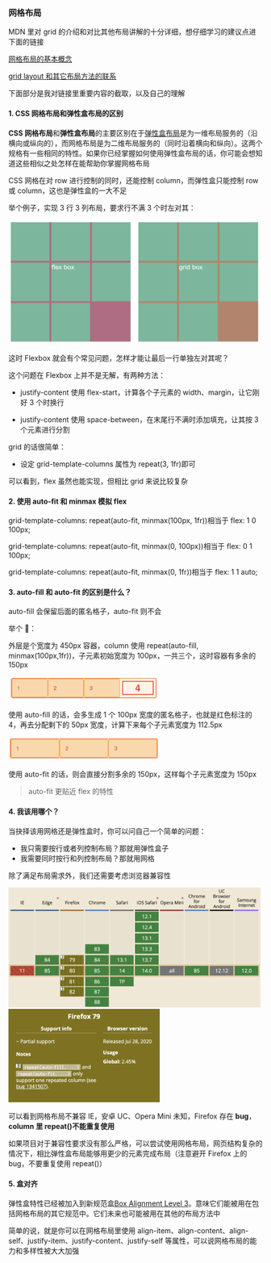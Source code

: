 ### 网格布局

MDN 里对 grid 的介绍和对比其他布局讲解的十分详细，想仔细学习的建议点进下面的链接

[网格布局的基本概念](https://developer.mozilla.org/zh-CN/docs/Web/CSS/CSS_Grid_Layout/Basic_Concepts_of_Grid_Layout)

[grid layout 和其它布局方法的联系](https://developer.mozilla.org/zh-CN/docs/Web/CSS/CSS_Grid_Layout/Relationship_of_Grid_Layout)

下面部分是我对链接里重要内容的截取，以及自己的理解

#### 1. CSS 网格布局和弹性盒布局的区别

**CSS 网格布局**和**弹性盒布局**的主要区别在于[弹性盒布局](https://developer.mozilla.org/zh-CN/docs/Web/CSS/CSS_Flexible_Box_Layout)是为一维布局服务的（沿横向或纵向的），而网格布局是为二维布局服务的（同时沿着横向和纵向）。这两个规格有一些相同的特性。如果你已经掌握如何使用弹性盒布局的话，你可能会想知道这些相似之处怎样在能帮助你掌握网格布局

CSS 网格在对 row 进行控制的同时，还能控制 column，而弹性盒只能控制 row 或 column，这也是弹性盒的一大不足

举个例子，实现 3 行 3 列布局，要求行不满 3 个时左对其：

<img src="../static/screenshots/4.png" width='500' />

这时 Flexbox 就会有个常见问题，怎样才能让最后一行单独左对其呢？

这个问题在 Flexbox 上并不是无解，有两种方法：

- justify-content 使用 flex-start，计算各个子元素的 width、margin，让它刚好 3 个时换行

- justify-content 使用 space-between，在末尾行不满时添加填充，让其按 3 个元素进行分割

grid 的话很简单：

- 设定 grid-template-columns 属性为 repeat(3, 1fr)即可

可以看到，flex 虽然也能实现，但相比 grid 来说比较复杂

#### 2. 使用 auto-fit 和 minmax 模拟 flex

grid-template-columns: repeat(auto-fit, minmax(100px, 1fr))相当于 flex: 1 0 100px;

grid-template-columns: repeat(auto-fit, minmax(0, 100px))相当于 flex: 0 1 100px;

grid-template-columns: repeat(auto-fit, minmax(0, 1fr))相当于 flex: 1 1 auto;

#### 3. auto-fill 和 auto-fit 的区别是什么？

auto-fill 会保留后面的匿名格子，auto-fit 则不会

举个 🌰：

外层是个宽度为 450px 容器，column 使用 repeat(auto-fill, minmax(100px,1fr))，子元素初始宽度为 100px，一共三个，这时容器有多余的 150px

<img src="../static/screenshots/5.png" width='300' />

使用 auto-fill 的话，会多生成 1 个 100px 宽度的匿名格子，也就是红色标注的 4，再去分配剩下的 50px 宽度，计算下来每个子元素宽度为 112.5px

<img src="../static/screenshots/6.png" width='300' />

使用 auto-fit 的话，则会直接分割多余的 150px，这样每个子元素宽度为 150px

> auto-fit 更贴近 flex 的特性

#### 4. 我该用哪个？

当抉择该用网格还是弹性盒时，你可以问自己一个简单的问题：

- 我只需要按行或者列控制布局？那就用弹性盒子
- 我需要同时按行和列控制布局？那就用网格

除了满足布局需求外，我们还需要考虑浏览器兼容性

<img src="../static/screenshots/8.png" width='500' />
<img src="../static/screenshots/7.png" width='300' />

可以看到网格布局不兼容 IE，安卓 UC、Opera Mini 未知，Firefox 存在 **bug**，**column 里 repeat()不能重复使用**

如果项目对于兼容性要求没有那么严格，可以尝试使用网格布局，网页结构复杂的情况下，相比弹性盒布局能够用更少的元素完成布局（注意避开 Firefox 上的 bug，不要重复使用 repeat()）

#### 5. 盒对齐

弹性盒特性已经被加入到新规范盒[Box Alignment Level 3](https://drafts.csswg.org/css-align/)。意味它们能被用在包括网格布局的其它规范中。它们未来也可能被用在其他的布局方法中

简单的说，就是你可以在网格布局里使用 align-item、align-content、align-self、justify-item、justify-content、justify-self 等属性，可以说网格布局的能力和多样性被大大加强
